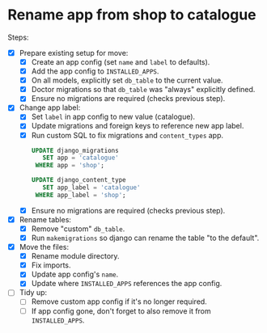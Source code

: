 # Rename app from shop to catalogue

Steps:

- [x] Prepare existing setup for move:
  - [x] Create an app config (set `name` and `label` to defaults).
  - [x] Add the app config to `INSTALLED_APPS`.
  - [x] On all models, explicitly set `db_table` to the current value.
  - [x] Doctor migrations so that `db_table` was "always" explicitly defined.
  - [x] Ensure no migrations are required (checks previous step).
- [x] Change app label:
  - [x] Set `label` in app config to new value (catalogue).
  - [x] Update migrations and foreign keys to reference new app label.
  - [x] Run custom SQL to fix migrations and `content_types` app.
    ```sql
    UPDATE django_migrations
       SET app = 'catalogue'
     WHERE app = 'shop';

    UPDATE django_content_type
       SET app_label = 'catalogue'
     WHERE app_label = 'shop';
    ```
  - [x] Ensure no migrations are required (checks previous step).
- [x] Rename tables:
  - [x] Remove "custom" `db_table`.
  - [x] Run `makemigrations` so django can rename the table "to the default".
- [x] Move the files:
  - [x] Rename module directory.
  - [x] Fix imports.
  - [x] Update app config's `name`.
  - [x] Update where `INSTALLED_APPS` references the app config.
- [ ] Tidy up:
  - [ ] Remove custom app config if it's no longer required.
  - [ ] If app config gone, don't forget to also remove it from `INSTALLED_APPS`.
